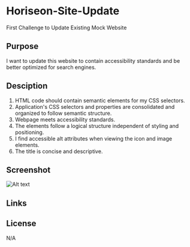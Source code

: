 # Horiseon-Site-Update
First Challenge to Update Existing Mock Website

## Purpose
I want to update this website to contain accessibility standards and be better optimized for search engines.

## Desciption
1. HTML code should contain semantic elements for my CSS selectors.
2. Application's CSS selectors and properties are consolidated and organized to follow semantic structure.
3. Webpage meets accessibility standards.
4. The elements follow a logical structure independent of styling and positioning.
5. I find accessible alt attributes when viewing the icon and image elements.
6. The title is concise and descriptive.

## Screenshot
![Alt text](image-1.png)

## Links


## License
N/A